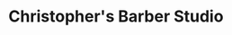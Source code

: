---
title: "Christopher's Barber Studio"
url: /columbia/christophers-barber-studio/
shop: hairdresser
---